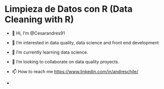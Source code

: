 # Limpieza de Datos con R (Data Cleaning with R)

- 👋 Hi, I’m @Cesarandres91
- 👀 I’m interested in data quality, data science and front end development
- 🌱 I’m currently learning data science.
- 💞️ I’m looking to collaborate on data quality proyects.
- 📫 How to reach me https://www.linkedin.com/in/andreschile/



- 

  

<!---
Cesarandres91/Cesarandres91 is a ✨ special ✨ repository because its `README.md` (this file) appears on your GitHub profile.
You can click the Preview link to take a look at your changes.
--->
